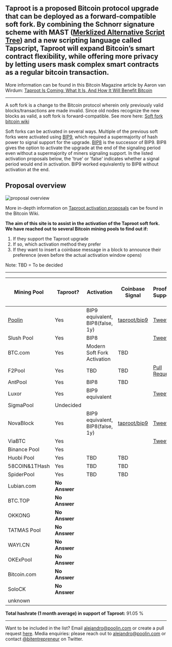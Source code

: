 ## Taproot is a proposed Bitcoin protocol upgrade that can be deployed as a forward-compatible soft fork. By combining the Schnorr signature scheme with MAST ([Merklized Alternative Script Tree](https://bitcoin.stackexchange.com/questions/99539/what-are-merklized-alternative-script-trees)) and a new scripting language called Tapscript, Taproot will expand Bitcoin’s smart contract flexibility, while offering more privacy by letting users mask complex smart contracts as a regular bitcoin transaction.
More information can be found in this Bitcoin Magazine article by Aaron van Wirdum: [Taproot Is Coming: What It Is, And How It Will Benefit Bitcoin](https://bitcoinmagazine.com/articles/taproot-coming-what-it-and-how-it-will-benefit-bitcoin)

------

A soft fork is a change to the Bitcoin protocol wherein only previously valid blocks/transactions are made invalid. Since old nodes recognize the new blocks as valid, a soft fork is forward-compatible. See more here: [Soft fork bitcoin wiki](https://en.bitcoin.it/wiki/Softfork) 

Soft forks can be activated in several ways. Multiple of the previous soft forks were activated using [BIP9](https://en.bitcoin.it/wiki/BIP_0009), which required a supermajority of hash power to signal support for the upgrade. [BIP8](https://en.bitcoin.it/wiki/BIP_0008) is the successor of BIP9. BIP8 gives the option to activate the upgrade at the end of the signaling period even without a supermajority of miners signaling support. In the listed activation proposals below, the 'true' or 'false' indicates whether a signal period would end in activation. BIP9 worked equivalently to BIP8 without activation at the end.

## Proposal overview

![proposal overview](https://en.bitcoin.it/w/images/en/1/19/Activation-timeline.png)

More in-depth information on [Taproot activation proposals](https://en.bitcoin.it/wiki/Taproot_activation_proposals) can be found in the Bitcoin Wiki.

**The aim of this site is to assist in the activation of the Taproot soft fork. We have reached out to several Bitcoin mining pools to find out if:**

1. If they support the Taproot upgrade
1. If so, which activation method they prefer
1. If they want to insert a coinbase message in a block to announce their preference (even before the actual activation window opens)

Note: TBD = To be decided

------

 Mining Pool |   Taproot?     |  Activation | Coinbase Signal | Proof of Support | [Global Hashrate % (1 month](https://btc.com/stats/pool?pool_mode=month)
------------ | ------------- | ------------- | ------------- | ------------- | ------------- |
[Poolin](https://poolin.com) | Yes | BIP9 equivalent, BIP8(false, 1y) | [taproot/bip9](https://explorer.poolin.com/block/0000000000000000000698859d225da3129461173d6a9c07b2849edc9da0a12d) | [Tweet](https://twitter.com/officialpoolin/status/1329021070918230017) | 12.49 %	
Slush Pool | Yes | BIP8 |  | [Tweet](https://twitter.com/slush_pool/status/1329051461100204032) | 2.96 %	
BTC.com | Yes | Modern Soft Fork Activation | TBD | | 9.87 %	
F2Pool | Yes | TBD | TBD | [Pull Request](https://github.com/taprootactivation/Taproot-Activation/pull/4) | 19.28 %	
AntPool | Yes | BIP8 | TBD | | 10.05 %
Luxor | Yes | BIP9 equivalent | | [Tweet](https://twitter.com/LuxorTechTeam/status/1329537408790978560) | 0.4%
SigmaPool | Undecided | | | | 0.16 %	
NovaBlock  | Yes | BIP9 equivalent, BIP8(false, 1y) | [taproot/bip9](https://explorer.poolin.com/block/000000000000000000099e89321b5b7942d9b615393965a2c8990dc6c431b745) | [Tweet](https://twitter.com/bitentrepreneur/status/1331570001552297984/likes) | 1.5 %	 |
ViaBTC   | Yes | | | [Tweet](https://twitter.com/yhaiyang/status/1332402832075411456)| 7.18 %
Binance Pool | Yes | | | | 11.23 %	
Huobi Pool | Yes | TBD | TBD| | 9.71 %	
58COIN&1THash	| Yes | TBD | TBD| | 5.86 %	
SpiderPool	| Yes | TBD | TBD| | 0.52 %	
Lubian.com | **No Answer** | | | | 4.05 %
BTC.TOP | **No Answer** | | | | 1.71 %
OKKONG | **No Answer** |  | | | .39 %
TATMAS Pool | **No Answer** | | | | .39 %
WAYI.CN | **No Answer** | | | | .3 %
OKExPool | **No Answer** | | | | .07 %
Bitcoin.com | **No Answer** | | | | .05 %
SoloCK | **No Answer** |  | | | .02%
unknown | | | | | 2.3 %


**Total hashrate (1 month average) in support of Taproot:** 91.05 %

------

Want to be included in the list? Email <alejandro@poolin.com> or create a pull request [here](https://github.com/taprootactivation). 
Media enquiries: please reach out to <alejandro@poolin.com> or contact [@bitentrepreneur](https://twitter.com/bitentrepreneur) on Twitter.

